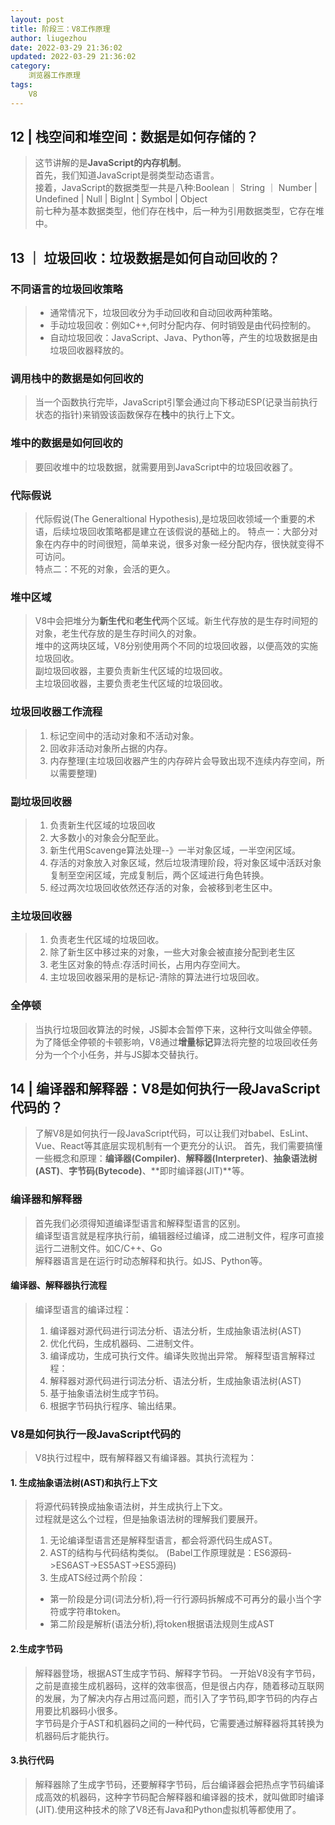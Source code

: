 ```yaml
---
layout: post
title: 阶段三：V8工作原理
author: liugezhou
date: 2022-03-29 21:36:02
updated: 2022-03-29 21:36:02
category:
    浏览器工作原理
tags:
    V8
---
```

## 12 | 栈空间和堆空间：数据是如何存储的？
> 这节讲解的是**JavaScript的内存机制**。  
> 首先，我们知道JavaScript是弱类型动态语言。  
> 接着，JavaScript的数据类型一共是八种:Boolean｜ String ｜ Number | Undefined | Null | BigInt | Symbol | Object   
> 前七种为基本数据类型，他们存在栈中，后一种为引用数据类型，它存在堆中。  

## 13 ｜ 垃圾回收：垃圾数据是如何自动回收的？
### 不同语言的垃圾回收策略
> + 通常情况下，垃圾回收分为手动回收和自动回收两种策略。  
> + 手动垃圾回收：例如C++,何时分配内存、何时销毁是由代码控制的。  
> + 自动垃圾回收：JavaScript、Java、Python等，产生的垃圾数据是由垃圾回收器释放的。

### 调用栈中的数据是如何回收的
> 当一个函数执行完毕，JavaScript引擎会通过向下移动ESP(记录当前执行状态的指针)来销毁该函数保存在**栈**中的执行上下文。 
### 堆中的数据是如何回收的  
> 要回收堆中的垃圾数据，就需要用到JavaScript中的垃圾回收器了。

### 代际假说
> 代际假说(The Generaltional Hypothesis),是垃圾回收领域一个重要的术语，后续垃圾回收策略都是建立在该假说的基础上的。 
> 特点一：大部分对象在内存中的时间很短，简单来说，很多对象一经分配内存，很快就变得不可访问。  
> 特点二：不死的对象，会活的更久。

### 堆中区域
> V8中会把堆分为**新生代**和**老生代**两个区域。新生代存放的是生存时间短的对象，老生代存放的是生存时间久的对象。  
> 堆中的这两块区域，V8分别使用两个不同的垃圾回收器，以便高效的实施垃圾回收。  
> 副垃圾回收器，主要负责新生代区域的垃圾回收。  
> 主垃圾回收器，主要负责老生代区域的垃圾回收。

### 垃圾回收器工作流程
> 1. 标记空间中的活动对象和不活动对象。 
> 2. 回收非活动对象所占据的内存。 
> 3. 内存整理(主垃圾回收器产生的内存碎片会导致出现不连续内存空间，所以需要整理)

### 副垃圾回收器
> 1. 负责新生代区域的垃圾回收 
> 2. 大多数小的对象会分配至此。 
> 3. 新生代用Scavenge算法处理--》一半对象区域，一半空闲区域。 
> 4. 存活的对象放入对象区域，然后垃圾清理阶段，将对象区域中活跃对象复制至空闲区域，完成复制后，两个区域进行角色转换。 
> 5. 经过两次垃圾回收依然还存活的对象，会被移到老生区中。

### 主垃圾回收器
> 1. 负责老生代区域的垃圾回收。 
> 2. 除了新生区中移过来的对象，一些大对象会被直接分配到老生区 
> 3. 老生区对象的特点:存活时间长，占用内存空间大。  
> 4. 主垃圾回收器采用的是标记-清除的算法进行垃圾回收。  

### 全停顿
> 当执行垃圾回收算法的时候，JS脚本会暂停下来，这种行文叫做全停顿。 
> 为了降低全停顿的卡顿影响，V8通过**增量标记**算法将完整的垃圾回收任务分为一个个小任务，并与JS脚本交替执行。

## 14 | 编译器和解释器：V8是如何执行一段JavaScript代码的？
> 了解V8是如何执行一段JavaScript代码，可以让我们对babel、EsLint、Vue、React等其底层实现机制有一个更充分的认识。 
> 首先，我们需要搞懂一些概念和原理：**编译器(Compiler)**、**解释器(Interpreter)**、**抽象语法树(AST)**、**字节码(Bytecode)**、**即时编译器(JIT)**等。 

### 编译器和解释器
> 首先我们必须得知道编译型语言和解释型语言的区别。  
> 编译型语言就是程序执行前，编辑器经过编译，成二进制文件，程序可直接运行二进制文件。如C/C++、Go   
> 解释器语言是在运行时动态解释和执行。如JS、Python等。  
#### 编译器、解释器执行流程
> 编译型语言的编译过程：  
> 1. 编译器对源代码进行词法分析、语法分析，生成抽象语法树(AST)  
> 2. 优化代码，生成机器码、二进制文件。 
> 3. 编译成功，生成可执行文件。编译失败抛出异常。 
> 解释型语言解释过程：  
> 1. 解释器对源代码进行词法分析、语法分析，生成抽象语法树(AST)  
> 2. 基于抽象语法树生成字节码。 
> 3. 根据字节码执行程序、输出结果。

### V8是如何执行一段JavaScript代码的
> V8执行过程中，既有解释器又有编译器。其执行流程为：    
#### 1. 生成抽象语法树(AST)和执行上下文
> 将源代码转换成抽象语法树，并生成执行上下文。  
> 过程就是这么个过程，但是抽象语法树的理解我们要展开。  
> 1. 无论编译型语言还是解释型语言，都会将源代码生成AST。  
> 2. AST的结构与代码结构类似。 
> (Babel工作原理就是：ES6源码->ES6AST->ES5AST->ES5源码)   
> 3. 生成ATS经过两个阶段：  
> + 第一阶段是分词(词法分析),将一行行源码拆解成不可再分的最小当个字符或字符串token。    
> + 第二阶段是解析(语法分析),将token根据语法规则生成AST 
#### 2.生成字节码
> 解释器登场，根据AST生成字节码、解释字节码。 
> 一开始V8没有字节码，之前是直接生成机器码，这样的效率很高，但是很占内存，随着移动互联网的发展，为了解决内存占用过高问题，而引入了字节码,即字节码的内存占用要比机器码小很多。  
> 字节码是介于AST和机器码之间的一种代码，它需要通过解释器将其转换为机器码后才能执行。 
#### 3.执行代码
> 解释器除了生成字节码，还要解释字节码，后台编译器会把热点字节码编译成高效的机器码，这种字节码配合解释器和编译器的技术，就叫做即时编译(JIT).使用这种技术的除了V8还有Java和Python虚拟机等都使用了。